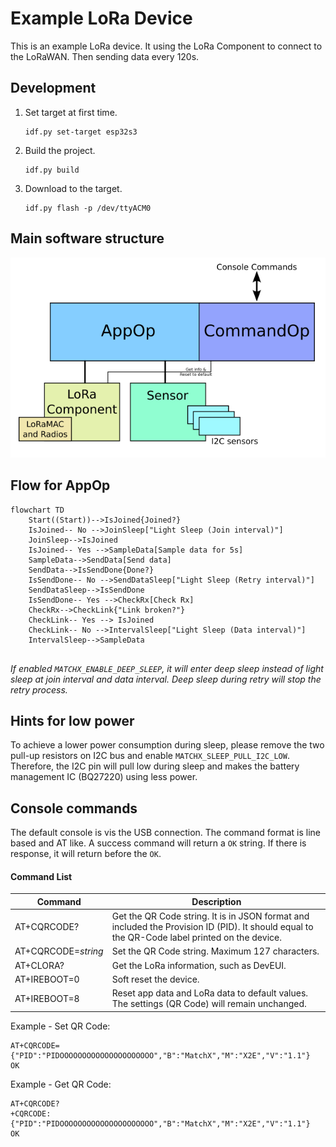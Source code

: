 # Example LoRa Device

This is an example LoRa device. It using the LoRa Component to connect to the LoRaWAN. Then sending data every 120s.



## Development

1. Set target at first time.

   ```
   idf.py set-target esp32s3
   ```

    

2. Build the project.

   ```
   idf.py build
   ```
   
      

4. Download to the target.

   ```
   idf.py flash -p /dev/ttyACM0
   ```




## Main software structure

![SoftwareStructure](doc/SoftwareStructure.png)

## Flow for AppOp

```mermaid
flowchart TD
	Start((Start))-->IsJoined{Joined?}
	IsJoined-- No -->JoinSleep["Light Sleep (Join interval)"]
	JoinSleep-->IsJoined
	IsJoined-- Yes -->SampleData[Sample data for 5s]
	SampleData-->SendData[Send data]
	SendData-->IsSendDone{Done?}
	IsSendDone-- No -->SendDataSleep["Light Sleep (Retry interval)"]
	SendDataSleep-->IsSendDone
	IsSendDone-- Yes -->CheckRx[Check Rx]
	CheckRx-->CheckLink{"Link broken?"}
	CheckLink-- Yes --> IsJoined
	CheckLink-- No -->IntervalSleep["Light Sleep (Data interval)"]
	IntervalSleep-->SampleData
	
```

*If enabled `MATCHX_ENABLE_DEEP_SLEEP`, it will enter deep sleep instead of light sleep at join interval and data interval. Deep sleep during retry will stop the retry process.*



## Hints for low power

To achieve a lower power consumption during sleep, please remove the two pull-up resistors on I2C bus and enable `MATCHX_SLEEP_PULL_I2C_LOW`. Therefore, the I2C pin will pull low during sleep and makes the battery management IC (BQ27220) using less power.



## Console commands

The default console is vis the USB connection. The command format is line based and AT like. A success command will return a `OK` string. If there is response, it will return before the `OK`.

#### Command List

| Command             | Description                                                  |
| ------------------- | ------------------------------------------------------------ |
| AT+CQRCODE?         | Get the QR Code string. It is in JSON format and included the Provision ID (PID). It should equal to the QR-Code label printed on the device. |
| AT+CQRCODE=*string* | Set the QR Code string. Maximum 127 characters.              |
| AT+CLORA?           | Get the LoRa information, such as DevEUI.                    |
| AT+IREBOOT=0        | Soft reset the device.                                       |
| AT+IREBOOT=8        | Reset app data and LoRa data to default values.<br />The settings (QR Code) will remain unchanged. |

Example - Set QR Code:

```
AT+CQRCODE={"PID":"PIDOOOOOOOOOOOOOOOOOOOOO","B":"MatchX","M":"X2E","V":"1.1"}
OK
```



Example - Get QR Code:

```
AT+CQRCODE?
+CQRCODE:{"PID":"PIDOOOOOOOOOOOOOOOOOOOOO","B":"MatchX","M":"X2E","V":"1.1"}
OK
```

